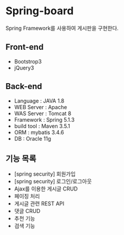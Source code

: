 # Spring-board
Spring Framework를 사용하여 게시판을 구현한다.

## Front-end
* Bootstrop3
* jQuery3

## Back-end
* Language : JAVA 1.8
* WEB Server : Apache
* WAS Server : Tomcat 8
* Framework : Spring 5.1.3
* build tool : Maven 3.5.1
* ORM : mybatis 3.4.6
* DB : Oracle 11g

## 기능 목록
* [spring security] 회원가입
* [spring security] 로그인/로그아웃 
* Ajax를 이용한 게시글 CRUD 
* 페이징 처리 
* 게시글 관련 REST API  
* 댓글 CRUD
* 추천 기능
* 검색 기능
